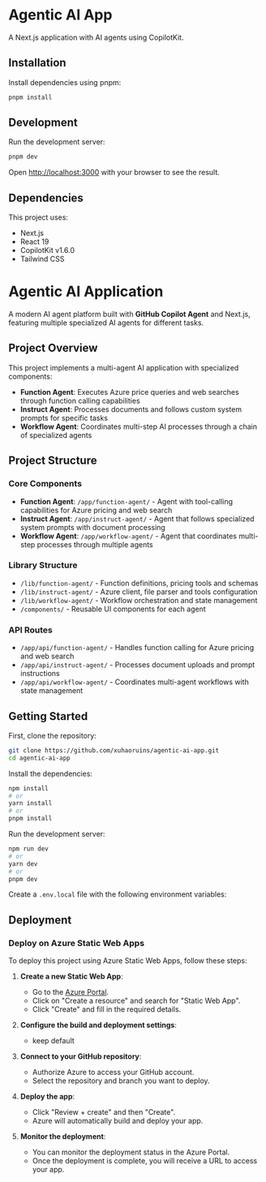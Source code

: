 # Agentic AI App

A Next.js application with AI agents using CopilotKit.

## Installation

Install dependencies using pnpm:

```bash
pnpm install
```

## Development

Run the development server:

```bash
pnpm dev
```

Open [http://localhost:3000](http://localhost:3000) with your browser to see the result.

## Dependencies

This project uses:

- Next.js
- React 19
- CopilotKit v1.6.0
- Tailwind CSS

# Agentic AI Application

A modern AI agent platform built with **GitHub Copilot Agent** and Next.js, featuring multiple specialized AI agents for different tasks.

## Project Overview

This project implements a multi-agent AI application with specialized components:

- **Function Agent**: Executes Azure price queries and web searches through function calling capabilities
- **Instruct Agent**: Processes documents and follows custom system prompts for specific tasks
- **Workflow Agent**: Coordinates multi-step AI processes through a chain of specialized agents

## Project Structure

### Core Components

- **Function Agent**: `/app/function-agent/` - Agent with tool-calling capabilities for Azure pricing and web search
- **Instruct Agent**: `/app/instruct-agent/` - Agent that follows specialized system prompts with document processing
- **Workflow Agent**: `/app/workflow-agent/` - Agent that coordinates multi-step processes through multiple agents

### Library Structure

- `/lib/function-agent/` - Function definitions, pricing tools and schemas
- `/lib/instruct-agent/` - Azure client, file parser and tools configuration
- `/lib/workflow-agent/` - Workflow orchestration and state management
- `/components/` - Reusable UI components for each agent

### API Routes

- `/app/api/function-agent/` - Handles function calling for Azure pricing and web search
- `/app/api/instruct-agent/` - Processes document uploads and prompt instructions
- `/app/api/workflow-agent/` - Coordinates multi-agent workflows with state management

## Getting Started

First, clone the repository:

```bash
git clone https://github.com/xuhaoruins/agentic-ai-app.git
cd agentic-ai-app
```

Install the dependencies:

```bash
npm install
# or
yarn install
# or
pnpm install
```

Run the development server:

```bash
npm run dev
# or
yarn dev
# or
pnpm dev
```

Create a `.env.local` file with the following environment variables:

## Deployment

### Deploy on Azure Static Web Apps

To deploy this project using Azure Static Web Apps, follow these steps:

1. **Create a new Static Web App**:

   - Go to the [Azure Portal](https://portal.azure.com/).
   - Click on "Create a resource" and search for "Static Web App".
   - Click "Create" and fill in the required details.
2. **Configure the build and deployment settings**:

   - keep default
3. **Connect to your GitHub repository**:

   - Authorize Azure to access your GitHub account.
   - Select the repository and branch you want to deploy.
4. **Deploy the app**:

   - Click "Review + create" and then "Create".
   - Azure will automatically build and deploy your app.
5. **Monitor the deployment**:

   - You can monitor the deployment status in the Azure Portal.
   - Once the deployment is complete, you will receive a URL to access your app.
